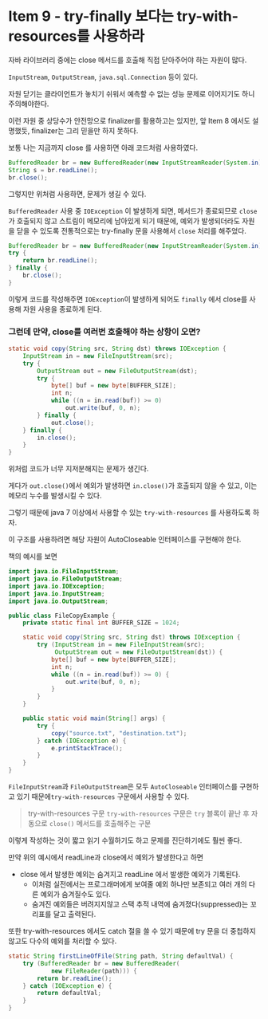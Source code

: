 # Item 9 - try-finally 보다는 try-with-resources를 사용하라

자바 라이브러리 중에는 close 메서드를 호출해 직접 닫아주어야 하는 자원이 많다.

`InputStream`, `OutputStream`, `java.sql.Connection` 등이 있다.

자원 닫기는 클라이언트가 놓치기 쉬워서 예측할 수 없는 성능 문제로 이어지기도 하니 주의해야한다.

이런 자원 중 상당수가 안전망으로 finalizer를 활용하고는 있지만, 앞 Item 8 에서도 설명했듯, finalizer는 그리 믿을만 하지 못하다.

보통 나는 지금까지 close 를 사용하면 아래 코드처럼 사용하였다.

```java
BufferedReader br = new BufferedReader(new InputStreamReader(System.in));
String s = br.readLine();
br.close();
```

그렇지만 위처럼 사용하면, 문제가 생길 수 있다.

`BufferedReader` 사용 중 `IOException` 이 발생하게 되면, 메서드가 종료되므로 `close`가 호출되지 않고 스트림이 메모리에 남아있게 되기 때문에, 예외가 발생되더라도 자원을 닫을 수 있도록 전통적으로는 try-finally 문을 사용해서 `close` 처리를 해주었다.

```java
BufferedReader br = new BufferedReader(new InputStreamReader(System.in));
try {
    return br.readLine();
} finally {
    br.close();
}
```

이렇게 코드를 작성해주면 `IOException`이 발생하게 되어도 `finally` 에서 close를 사용해 자원 사용을 종료하게 된다.

### 그런데 만약, close를 여러번 호출해야 하는 상항이 오면?

```java
static void copy(String src, String dst) throws IOException {
	InputStream in = new FileInputStream(src);
	try {
		OutputStream out = new FileOutputStream(dst);
		try {
			byte[] buf = new byte[BUFFER_SIZE];
			int n;
			while ((n = in.read(buf)) >= 0)
				out.write(buf, 0, n);
		} finally {
			out.close();
	} finally {
		in.close();
	}
}
```

위처럼 코드가 너무 지저분해지는 문제가 생긴다.

게다가 `out.close()`에서 예외가 발생하면 `in.close()`가 호출되지 않을 수 있고, 이는 메모리 누수를 발생시킬 수 있다.

그렇기 때문에 java 7 이상에서 사용할 수 있는 `try-with-resources` 를 사용하도록 하자.

이 구조를 사용하려면 해당 자원이 AutoCloseable 인터페이스를 구현해야 한다.

책의 예시를 보면

```java
import java.io.FileInputStream;
import java.io.FileOutputStream;
import java.io.IOException;
import java.io.InputStream;
import java.io.OutputStream;

public class FileCopyExample {
    private static final int BUFFER_SIZE = 1024;

    static void copy(String src, String dst) throws IOException {
        try (InputStream in = new FileInputStream(src);
             OutputStream out = new FileOutputStream(dst)) {
            byte[] buf = new byte[BUFFER_SIZE];
            int n;
            while ((n = in.read(buf)) >= 0) {
                out.write(buf, 0, n);
            }
        }
    }

    public static void main(String[] args) {
        try {
            copy("source.txt", "destination.txt");
        } catch (IOException e) {
            e.printStackTrace();
        }
    }
}
```

`FileInputStream`과 `FileOutputStream`은 모두 `AutoCloseable` 인터페이스를 구현하고 있기 때문에`try-with-resources` 구문에서 사용할 수 있다.

> try-with-resources 구문
`try-with-resources` 구문은 `try` 블록이 끝난 후 자동으로 `close()` 메서드를 호출해주는 구문
> 

이렇게 작성하는 것이 짧고 읽기 수월하기도 하고 문제를 진단하기에도 훨씬 좋다.

만약 위의 예시에서 readLine과 close에서 예외가 발생한다고 하면

- close 에서 발생한 예외는 숨겨지고 readLine 에서 발생한 예외가 기록된다.
    - 이처럼 실전에서는 프로그래머에게 보여줄 예외 하나만 보존되고 여러 개의 다른 예외가 숨겨질수도 있다.
    - 숨겨진 예외들은 버려지지않고 스택 추적 내역에 숨겨졌다(suppressed)는 꼬리표를 달고 출력된다.

또한 try-with-resources 에서도 catch 절을 쓸 수 있기 때문에 try 문을 더 중첩하지 않고도 다수의 예외를 처리할 수 있다.

```java
static String firstLineOfFile(String path, String defaultVal) {
	try (BufferedReader br = new BufferedReader(
			new FileReader(path))) {
		return br.readLine();
	} catch (IOException e) {
		return defaultVal;
	}
}
```